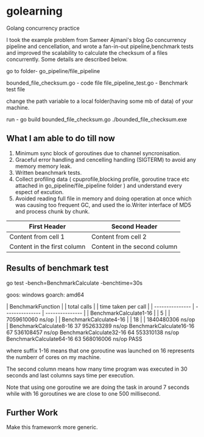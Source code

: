 # golearning

Golang concurrency practice

I took the example problem from Sameer Ajmani's blog Go concurrency pipeline and cencellation, and wrote a fan-in-out pipeline,benchmark tests and  improved the scalability to calculate the checksum of a files concurrently. Some details are described below.

go to  folder- go_pipeline/file_pipeline

bounded_file_checksum.go - code file
file_pipeline_test.go - Benchmark test file 

change the path variable to a local folder(having some mb of data) of your machine.

run -
go build bounded_file_checksum.go
./bounded_file_checksum.exe

What I am able to do till now 
------------------------------------------
1. Minimum sync block of goroutines due to channel syncronisation.
2. Graceful error handling and cencelling handling (SIGTERM) to avoid any memory memory leak.
3. Written beanchmark tests.
4. Collect profiling data ( cpuprofile,blocking profile, goroutine trace etc attached in go_pipeline/file_pipeline folder ) and understand every espect of excution. 
5. Avoided reading full file in memory and doing operation at once which was causing too frequent GC, and used the io.Writer interface of MD5 and process chunk by chunk.


First Header | Second Header
------------ | -------------
Content from cell 1 | Content from cell 2
Content in the first column | Content in the second column

Results of benchmark test
----------------------------------------------------------------
go test -bench=BenchmarkCalculate -benchtime=30s

goos: windows
goarch: amd64

| BenchmarkFunction | | total calls | | time taken per call |
| --------------- | --------------- | --------------- |
| BenchmarkCalculate1-16 |            |   5   |     | 7059610060 ns/op |
| BenchmarkCalculate4-16 |             |  18  |     | 1840480306 ns/op |
BenchmarkCalculate8-16                37         952633289 ns/op
BenchmarkCalculate16-16               67         536108457 ns/op
BenchmarkCalculate32-16               64         553310138 ns/op
BenchmarkCalculate64-16               63         568016006 ns/op
PASS

where suffix 1-16 means that one goroutine was launched on 16 represents the numberr of cores on my machine.

The second column means how many time program was executed in 30 seconds and last columns says time per execution.

Note that using one goroutine we are doing the task in around 7 seconds while with 16 goroutines we are close to one 500 millisecond.

Further Work
-------------------------------------------
Make this frameworrk more generic.


